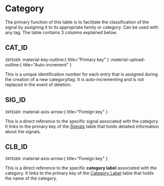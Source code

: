 # Category
The primary function of this table is to facilitate the classification of the signal by assigning it to its appropriate family or category. Can be used with any tag. The table contains 3 columns explained below.

## CAT_ID
`INTEGER` :material-key-outline:{ title="Primary key" } :material-upload-outline:{ title="Auto-increment" }

This is a unique identification number for each entry that is assigned during the creation of a new category/tag. It is auto-incrementing and is not replaced in the event of deletion.

## SIG_ID
`INTEGER` :material-axis-arrow:{ title="Foreign key" }

This is a direct reference to the specific signal associated with the category. It links to the primary key of the [Signals](db_signals.md) table that holds detailed information about the signals.

## CLB_ID
`INTEGER` :material-axis-arrow:{ title="Foreign key" }

This is a direct reference to the specific **category label** associated with the category. It links to the primary key of the [Category Label](db_cat_label.md) table that holds the name of the category.

